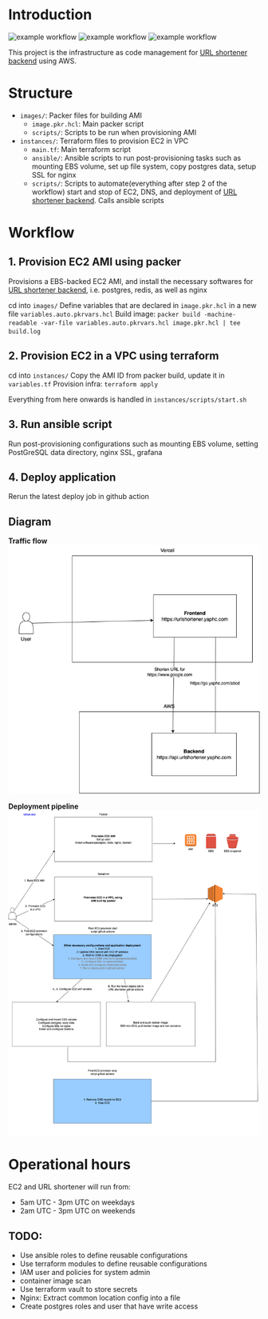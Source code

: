 # Introduction
![example workflow](https://github.com/hanchiang/url-shortener-infra/actions/workflows/health_check.yml/badge.svg)
![example workflow](https://github.com/hanchiang/url-shortener-infra/actions/workflows/start_url_shortener.yml/badge.svg)
![example workflow](https://github.com/hanchiang/url-shortener-infra/actions/workflows/stop_url_shortener.yml/badge.svg)

This project is the infrastructure as code management for [URL shortener backend](https://github.com/hanchiang/url-shortener-backend) using AWS.

# Structure
* `images/`: Packer files for building AMI
    * `image.pkr.hcl`: Main packer script
    * `scripts/`: Scripts to be run when provisioning AMI
* `instances/`: Terraform files to provision EC2 in VPC
    * `main.tf`: Main terraform script
    * `ansible/`: Ansible scripts to run post-provisioning tasks such as mounting EBS volume, set up file system, copy postgres data, setup SSL for nginx 
    * `scripts/`: Scripts to automate(everything after step 2 of the workflow) start and stop of EC2, DNS, and deployment of [URL shortener backend](https://github.com/hanchiang/url-shortener-backend). Calls ansible scripts


# Workflow
## 1. Provision EC2 AMI using packer
Provisions a EBS-backed EC2 AMI, and install the necessary softwares for [URL shortener backend](https://github.com/hanchiang/url-shortener-backend), i.e. postgres, redis, as well as nginx

cd into `images/`
Define variables that are declared in `image.pkr.hcl` in a new file `variables.auto.pkrvars.hcl`
Build image: `packer build -machine-readable -var-file variables.auto.pkrvars.hcl image.pkr.hcl | tee build.log`

## 2. Provision EC2 in a VPC using terraform
cd into `instances/`
Copy the AMI ID from packer build, update it in `variables.tf`
Provision infra: `terraform apply`


Everything from here onwards is handled in `instances/scripts/start.sh`

## 3. Run ansible script
Run post-provisioning configurations such as mounting EBS volume, setting PostGreSQL data directory, nginx SSL, grafana

## 4. Deploy application
Rerun the latest deploy job in github action

## Diagram
**Traffic flow**
![](diagrams/traffic-flow.drawio.png)

**Deployment pipeline**
![](diagrams/deployment-pipeline.drawio.png)


# Operational hours
EC2 and URL shortener will run from:
* 5am UTC - 3pm UTC on weekdays
* 2am UTC - 3pm UTC on weekends

## TODO:
* Use ansible roles to define reusable configurations
* Use terraform modules to define reusable configurations
* IAM user and policies for system admin
* container image scan
* Use terraform vault to store secrets
* Nginx: Extract common location config into a file
* Create postgres roles and user that have write access